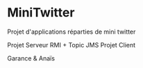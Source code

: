 # MiniTwitter

Projet d'applications réparties de mini twitter

Projet Serveur RMI + Topic JMS
Projet Client

Garance & Anaïs
